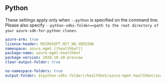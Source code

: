 ## Python

These settings apply only when `--python` is specified on the command line.
Please also specify `--python-sdks-folder=<path to the root directory of your azure-sdk-for-python clone>`.

```yaml $(python)
azure-arm: true
license-header: MICROSOFT_MIT_NO_VERSION
namespace: azure.mgmt.[[healthbot]]
package-name: azure-mgmt-healthbot
package-version: 2020-10-20-preview
clear-output-folder: true
```

```yaml $(python)
no-namespace-folders: true
output-folder: $(python-sdks-folder)/healthbot/azure-mgmt-healthbot/azure/mgmt/healthbot
```
